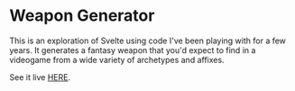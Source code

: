 # Weapon Generator
This is an exploration of Svelte using code I've been playing with for a few years. It generates a fantasy weapon that you'd expect to find in a videogame from a wide variety of archetypes and affixes.

See it live [HERE](https://zach-svelte-weapon-generator.netlify.app/). 
